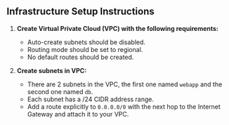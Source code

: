 
## Infrastructure Setup Instructions

1. **Create Virtual Private Cloud (VPC) with the following requirements:**
    - Auto-create subnets should be disabled.
    - Routing mode should be set to regional.
    - No default routes should be created.

2. **Create subnets in VPC:**
    - There are 2 subnets in the VPC, the first one named `webapp` and the second one named `db`.
    - Each subnet has a /24 CIDR address range.
    - Add a route explicitly to `0.0.0.0/0` with the next hop to the Internet Gateway and attach it to your VPC.

